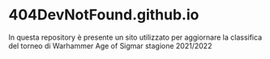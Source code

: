 # 404DevNotFound.github.io
In questa repository è presente un sito utilizzato per aggiornare la classifica del torneo di Warhammer Age of Sigmar stagione 2021/2022
